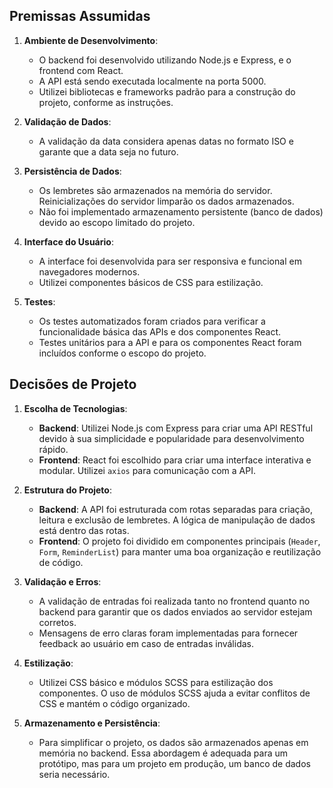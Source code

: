 ## Premissas Assumidas

1. **Ambiente de Desenvolvimento**:
   - O backend foi desenvolvido utilizando Node.js e Express, e o frontend com React.
   - A API está sendo executada localmente na porta 5000.
   - Utilizei bibliotecas e frameworks padrão para a construção do projeto, conforme as instruções.

2. **Validação de Dados**:
   - A validação da data considera apenas datas no formato ISO e garante que a data seja no futuro.

3. **Persistência de Dados**:
   - Os lembretes são armazenados na memória do servidor. Reinicializações do servidor limparão os dados armazenados.
   - Não foi implementado armazenamento persistente (banco de dados) devido ao escopo limitado do projeto.

4. **Interface do Usuário**:
   - A interface foi desenvolvida para ser responsiva e funcional em navegadores modernos.
   - Utilizei componentes básicos de CSS para estilização.

5. **Testes**:
   - Os testes automatizados foram criados para verificar a funcionalidade básica das APIs e dos componentes React.
   - Testes unitários para a API e para os componentes React foram incluídos conforme o escopo do projeto.

## Decisões de Projeto

1. **Escolha de Tecnologias**:
   - **Backend**: Utilizei Node.js com Express para criar uma API RESTful devido à sua simplicidade e popularidade para desenvolvimento rápido.
   - **Frontend**: React foi escolhido para criar uma interface interativa e modular. Utilizei `axios` para comunicação com a API.

2. **Estrutura do Projeto**:
   - **Backend**: A API foi estruturada com rotas separadas para criação, leitura e exclusão de lembretes. A lógica de manipulação de dados está dentro das rotas.
   - **Frontend**: O projeto foi dividido em componentes principais (`Header`, `Form`, `ReminderList`) para manter uma boa organização e reutilização de código.

3. **Validação e Erros**:
   - A validação de entradas foi realizada tanto no frontend quanto no backend para garantir que os dados enviados ao servidor estejam corretos.
   - Mensagens de erro claras foram implementadas para fornecer feedback ao usuário em caso de entradas inválidas.

4. **Estilização**:
   - Utilizei CSS básico e módulos SCSS para estilização dos componentes. O uso de módulos SCSS ajuda a evitar conflitos de CSS e mantém o código organizado.

5. **Armazenamento e Persistência**:
   - Para simplificar o projeto, os dados são armazenados apenas em memória no backend. Essa abordagem é adequada para um protótipo, mas para um projeto em produção, um banco de dados seria necessário.
